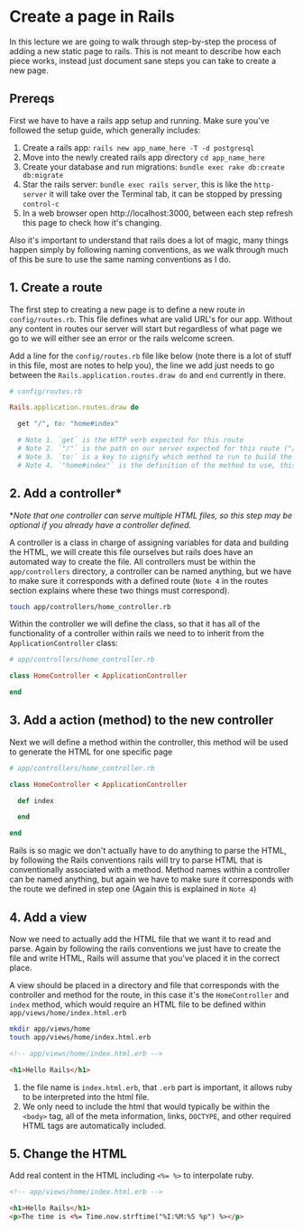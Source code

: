 # Create a page in Rails

In this lecture we are going to walk through step-by-step the process of adding a new static page to rails. This is not meant to describe how each piece works, instead just document sane steps you can take to create a new page.

## Prereqs

First we have to have a rails app setup and running. Make sure you've followed the setup guide, which generally includes:

1. Create a rails app: `rails new app_name_here -T -d postgresql`
1. Move into the newly created rails app directory `cd app_name_here`
1. Create your database and run migrations: `bundle exec rake db:create db:migrate`
1. Star the rails server: `bundle exec rails server`, this is like the `http-server` it will take over the Terminal tab, it can be stopped by pressing `control-c`
1. In a web browser open http://localhost:3000, between each step refresh this page to check how it's changing.

Also it's important to understand that rails does a lot of magic, many things happen simply by following naming conventions, as we walk through much of this be sure to use the same naming conventions as I do.

## 1. Create a route

The first step to creating a new page is to define a new route in `config/routes.rb`. This file defines what are valid URL's for our app. Without any content in routes our server will start but regardless of what page we go to we will either see an error or the rails welcome screen.

Add a line for the `config/routes.rb` file like below (note there is a lot of stuff in this file, most are notes to help you), the line we add just needs to go between the `Rails.application.routes.draw do` and `end` currently in there.

```rb
# config/routes.rb

Rails.application.routes.draw do

  get "/", to: "home#index"

  # Note 1. `get` is the HTTP verb expected for this route
  # Note 2. `"/"` is the path on our server expected for this route ("/" would be the homepage)
  # Note 3. `to:` is a key to signify which method to run to build the HTML
  # Note 4. `"home#index"` is the definition of the method to use, this will run the `index` method of the `HomeController` class

```

## 2. Add a controller*

\**Note that one controller can serve multiple HTML files, so this step may be optional if you already have a controller defined.*

A controller is a class in charge of assigning variables for data and building the HTML, we will create this file ourselves but rails does have an automated way to create the file. All controllers must be within the `app/controllers` directory, a controller can be named anything, but we have to make sure it corresponds with a defined route (`Note 4` in the routes section explains where these two things must correspond).

```sh
touch app/controllers/home_controller.rb
```

Within the controller we will define the class, so that it has all of the functionality of a controller within rails we need to to inherit from the `ApplicationController` class:

```rb
# app/controllers/home_controller.rb

class HomeController < ApplicationController

end
```

## 3. Add a action (method) to the new controller

Next we will define a method within the controller, this method will be used to generate the HTML for one specific page

```rb
# app/controllers/home_controller.rb

class HomeController < ApplicationController

  def index

  end

end
```

Rails is so magic we don't actually have to do anything to parse the HTML, by following the Rails conventions rails will try to parse HTML that is conventionally associated with a method. Method names within a controller can be named anything, but again we have to make sure it corresponds with the route we defined in step one (Again this is explained in `Note 4`)


## 4. Add a view

Now we need to actually add the HTML file that we want it to read and parse. Again by following the rails conventions we just have to create the file and write HTML, Rails will assume that you've placed it in the correct place.

A view should be placed in a directory and file that corresponds with the controller and method for the route, in this case it's the `HomeController` and `index` method, which would require an HTML file to be defined within `app/views/home/index.html.erb`

```sh
mkdir app/views/home
touch app/views/home/index.html.erb
```

```html
<!-- app/views/home/index.html.erb -->

<h1>Hello Rails</h1>
```

1. the file name is `index.html.erb`, that `.erb` part is important, it allows ruby to be interpreted into the html file.
1. We only need to include the html that would typically be within the `<body>` tag, all of the meta information, links, `DOCTYPE`, and other required HTML tags are automatically included.

## 5. Change the HTML

Add real content in the HTML including `<%= %>` to interpolate ruby.


```html
<!-- app/views/home/index.html.erb -->

<h1>Hello Rails</h1>
<p>The time is <%= Time.now.strftime("%I:%M:%S %p") %></p>
```
